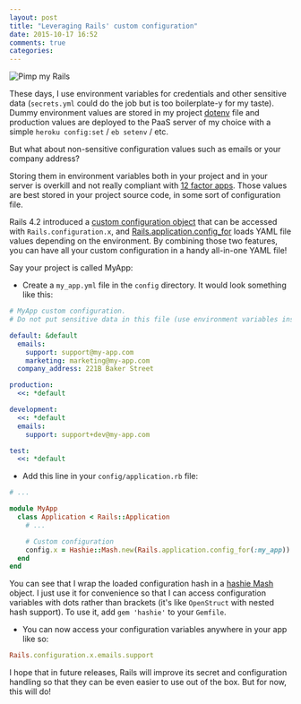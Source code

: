```yaml
---
layout: post
title: "Leveraging Rails' custom configuration"
date: 2015-10-17 16:52
comments: true
categories: 
---
```


<img class="header" src="https://c2.staticflickr.com/6/5641/22236919056_b4cd72cd09_m.jpg" title="Pimp my Rails" />

These days, I use environment variables for credentials and other sensitive data
(`secrets.yml` could do the job but is too boilerplate-y for my taste). Dummy
environment values are stored in my project
<a href="https://github.com/bkeepers/dotenv" target="_blank">dotenv</a>
file and production values are deployed to the PaaS server of my choice with a
simple `heroku config:set` / `eb setenv` / etc.

But what about non-sensitive configuration values such as emails or your company
address?<!--more-->

Storing them in environment variables both in your project and in your server is
overkill and not really compliant with
<a href="http://12factor.net/config" target="_blank">12 factor apps</a>.
Those values are best stored in your project source code, in some sort of
configuration file.

Rails 4.2 introduced a
<a href="http://guides.rubyonrails.org/configuring.html#custom-configuration"
target="_blank">custom configuration object</a>
that can be accessed with `Rails.configuration.x`, and
<a href="http://edgeguides.rubyonrails.org/4_2_release_notes.html#railties-notable-changes"
target="_blank">Rails.application.config_for</a>
loads YAML file values depending on the environment. By combining those two
features, you can have all your custom configuration in a handy all-in-one YAML
file!

Say your project is called MyApp:

- Create a `my_app.yml` file in the `config` directory. It would look something
  like this:

```yaml
# MyApp custom configuration.
# Do not put sensitive data in this file (use environment variables instead).

default: &default
  emails:
    support: support@my-app.com
    marketing: marketing@my-app.com
  company_address: 221B Baker Street

production:
  <<: *default

development:
  <<: *default
  emails:
    support: support+dev@my-app.com

test:
  <<: *default
```

- Add this line in your `config/application.rb` file:

```ruby
# ...

module MyApp
  class Application < Rails::Application
    # ...

    # Custom configuration
    config.x = Hashie::Mash.new(Rails.application.config_for(:my_app))
  end
end

```

You can see that I wrap the loaded configuration hash in a
<a href="https://github.com/intridea/hashie#mash" target="_blank">hashie Mash</a>
object. I just use it for convenience so that I can access configuration
variables with dots rather than brackets (it's like `OpenStruct` with nested
hash support). To use it, add `gem 'hashie'` to your `Gemfile`.

- You can now access your configuration variables anywhere in your app like so:
```ruby
Rails.configuration.x.emails.support
```  

I hope that in future releases, Rails will improve its secret and configuration
handling so that they can be even easier to use out of the box. But for now,
this will do!
